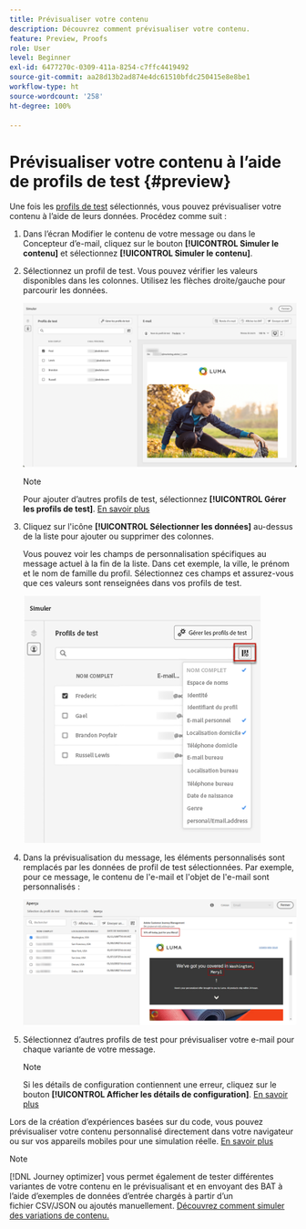 ```yaml
---
title: Prévisualiser votre contenu
description: Découvrez comment prévisualiser votre contenu.
feature: Preview, Proofs
role: User
level: Beginner
exl-id: 6477270c-0309-411a-8254-c7ffc4419492
source-git-commit: aa28d13b2ad874e4dc61510bfdc250415e8e8be1
workflow-type: ht
source-wordcount: '258'
ht-degree: 100%

---
```


# Prévisualiser votre contenu à l’aide de profils de test {#preview}

Une fois les [profils de test](test-profiles.md) sélectionnés, vous pouvez prévisualiser votre contenu à l’aide de leurs données. Procédez comme suit :

1. Dans l’écran Modifier le contenu de votre message ou dans le Concepteur d’e-mail, cliquez sur le bouton **[!UICONTROL Simuler le contenu]** et sélectionnez **[!UICONTROL Simuler le contenu]**.

1. Sélectionnez un profil de test. Vous pouvez vérifier les valeurs disponibles dans les colonnes. Utilisez les flèches droite/gauche pour parcourir les données.

   ![](../email/assets/preview-select-profile.png)

   >[!NOTE]
   >
   >Pour ajouter d’autres profils de test, sélectionnez **[!UICONTROL Gérer les profils de test]**. [En savoir plus](test-profiles.md)

1. Cliquez sur l&#39;icône **[!UICONTROL Sélectionner les données]** au-dessus de la liste pour ajouter ou supprimer des colonnes.

   Vous pouvez voir les champs de personnalisation spécifiques au message actuel à la fin de la liste. Dans cet exemple, la ville, le prénom et le nom de famille du profil. Sélectionnez ces champs et assurez-vous que ces valeurs sont renseignées dans vos profils de test.

   ![](../email/assets/preview-select-data.png)

1. Dans la prévisualisation du message, les éléments personnalisés sont remplacés par les données de profil de test sélectionnées. Par exemple, pour ce message, le contenu de l&#39;e-mail et l&#39;objet de l&#39;e-mail sont personnalisés :

   ![](../email/assets/preview-test-profile.png)

1. Sélectionnez d’autres profils de test pour prévisualiser votre e-mail pour chaque variante de votre message.

   >[!NOTE]
   >
   >Si les détails de configuration contiennent une erreur, cliquez sur le bouton **[!UICONTROL Afficher les détails de configuration]**. [En savoir plus](../email/surface-personalization.md#check-configuration)

Lors de la création d’expériences basées sur du code, vous pouvez prévisualiser votre contenu personnalisé directement dans votre navigateur ou sur vos appareils mobiles pour une simulation réelle. [En savoir plus](../code-based/test-code-based.md#preview-on-device)

>[!NOTE]
>
>[!DNL Journey optimizer] vous permet également de tester différentes variantes de votre contenu en le prévisualisant et en envoyant des BAT à l’aide d’exemples de données d’entrée chargés à partir d’un fichier CSV/JSON ou ajoutés manuellement. [Découvrez comment simuler des variations de contenu.](../test-approve/simulate-sample-input.md)
